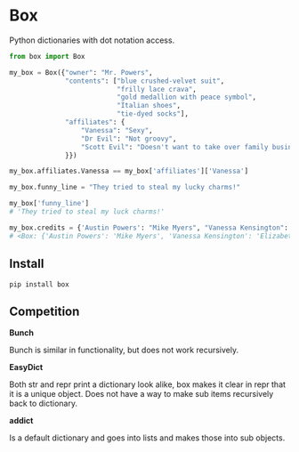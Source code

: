 # Box

Python dictionaries with dot notation access. 

```python
from box import Box

my_box = Box({"owner": "Mr. Powers",
              "contents": ["blue crushed-velvet suit",
                           "frilly lace crava",
                           "gold medallion with peace symbol",
                           "Italian shoes",
                           "tie-dyed socks"],
              "affiliates": {
                  "Vanessa": "Sexy",
                  "Dr Evil": "Not groovy",
                  "Scott Evil": "Doesn't want to take over family business"
              }})

my_box.affiliates.Vanessa == my_box['affiliates']['Vanessa'] 

my_box.funny_line = "They tried to steal my lucky charms!"

my_box['funny_line']
# 'They tried to steal my luck charms!'

my_box.credits = {'Austin Powers': "Mike Myers", "Vanessa Kensington": "Elizabeth Hurley"}
# <Box: {'Austin Powers': 'Mike Myers', 'Vanessa Kensington': 'Elizabeth Hurley'}>
```

## Install 

```
pip install box
```


## Competition

**Bunch**

Bunch is similar in functionality, but does not work recursively. 

**EasyDict**

Both str and repr print a dictionary look alike, box makes it clear in repr 
that it is a unique object. Does not have a way to make sub items recursively 
back to dictionary. 

**addict**

Is a default dictionary and goes into lists and makes those into sub objects. 


